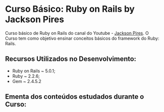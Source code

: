 # Curso Básico: Ruby on Rails by Jackson Pires

Curso básico de Ruby on Rails do canal do Youtube - [Jackson Pires](https://www.youtube.com/watch?v=ZHPondVB9RQ&list=PLe3LRfCs4go-mkvHRMSXEOG-HDbzesyaP).
O Curso tem como objetivo ensinar conceitos básicos do framework do Ruby: Rails.

## Recursos Utilizados no Desenvolvimento:

- Ruby on Rails ~ 5.0.1;
- Ruby ~ 2.2.6;
- Gem ~ 2.4.5.2


## Ementa dos conteúdos estudados durante o Curso:
